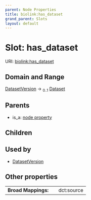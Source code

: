 ```yaml
---
parent: Node Properties
title: biolink:has_dataset
grand_parent: Slots
layout: default
---
```


# Slot: has_dataset




URI: [biolink:has_dataset](https://w3id.org/biolink/vocab/has_dataset)

## Domain and Range

[DatasetVersion](DatasetVersion.md) ->  <sub>0..1</sub> [Dataset](Dataset.md)

## Parents

 *  is_a: [node property](node_property.md)

## Children


## Used by

 * [DatasetVersion](DatasetVersion.md)

## Other properties

|  |  |  |
| --- | --- | --- |
| **Broad Mappings:** | | dct:source |

